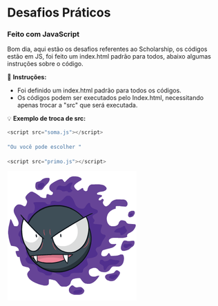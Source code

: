 # Desafios Práticos
### Feito com JavaScript
<p>
Bom dia, aqui estão os desafios referentes ao Scholarship, os códigos estão em JS, foi feito um index.html padrão para todos, abaixo algumas instruções sobre o código.

📌 **Instruções:**  
- Foi definido um index.html padrão para todos os códigos.
- Os códigos podem ser executados pelo Index.html, necessitando apenas trocar a "src" que será executada.

💡 **Exemplo de troca de src:** 
```javascript
<script src="soma.js"></script>

"Ou você pode escolher "

<script src="primo.js"></script>

```

<img src="https://raw.githubusercontent.com/Naramsim/PokemonSpritesScraper/master/img/global_link.png">
 
